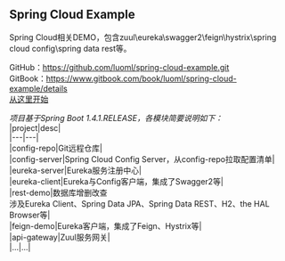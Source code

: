 
## Spring Cloud Example  
Spring Cloud相关DEMO，包含zuul\eureka\swagger2\feign\hystrix\spring cloud config\spring data rest等。  


GitHub：<https://github.com/luoml/spring-cloud-example.git>  
GitBook：<https://www.gitbook.com/book/luoml/spring-cloud-example/details>  
[从这里开始](https://luoml.gitbooks.io/spring-cloud-example/content/)  


_项目基于Spring Boot 1.4.1.RELEASE，各模块简要说明如下：_  
|project|desc|  
|---|---|  
|config-repo|Git远程仓库|  
|config-server|Spring Cloud Config Server，从config-repo拉取配置清单|  
|eureka-server|Eureka服务注册中心|  
|eureka-client|Eureka与Config客户端，集成了Swagger2等|  
|rest-demo|数据库增删改查<br>涉及Eureka Client、Spring Data JPA、Spring Data REST、H2、the HAL Browser等|  
|feign-demo|Eureka客户端，集成了Feign、Hystrix等|  
|api-gateway|Zuul服务网关|  
|...|...|  



